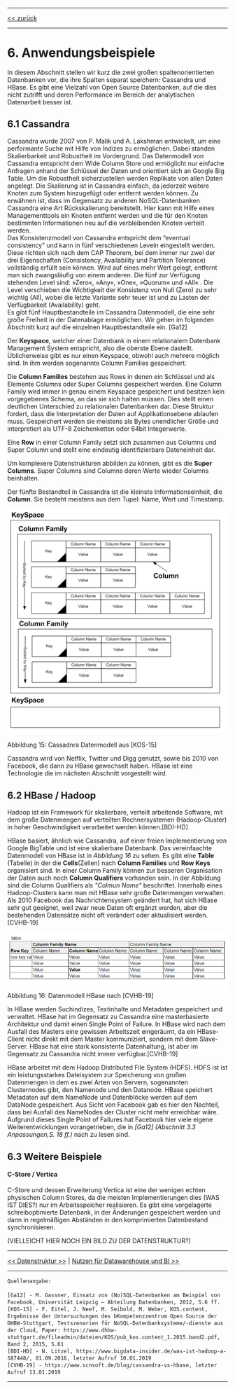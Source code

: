 ***

[<< zurück](02_toc.md)

***

# 6. Anwendungsbeispiele
In diesem Abschnitt stellen wir kurz die zwei großen spaltenorientierten Datenbanken vor, die ihre Spalten separat speichern: Cassandra und HBase. Es gibt eine Vielzahl von Open Source Datenbanken, auf die dies nicht zutrifft und deren Performance im Bereich der analytischen Datenarbeit besser ist.   


## 6.1 Cassandra

Cassandra wurde 2007 von P. Malik und A. Lakshman entwickelt, um eine performante Suche mit Hilfe von Indizes zu ermöglichen. Dabei standen Skalierbarkeit und Robustheit im Vordergrund. Das Datenmodell von Cassandra entspricht dem Wide Column Store und ermöglicht nur einfache Anfragen anhand der Schlüssel der Daten und orientiert sich an Google Big Table. Um die Robustheit sicherzustellen werden Replikate von allen Daten angelegt. Die Skalierung ist in Cassandra einfach, da jederzeit weitere Knoten zum System hinzugefügt oder entfernt werden können. Zu erwähnen ist, dass im Gegensatz zu anderen NoSQL-Datenbanken Cassandra eine Art Rückskalierung bereitstellt. Hier kann mit Hilfe eines Managementtools ein Knoten entfernt werden und die für den Knoten bestimmten Informationen neu auf die verbleibenden Knoten verteilt werden.     
Das Konsistenzmodell von Cassandra entspricht dem “eventual consistency” und kann in fünf verschiedenen Leveln eingestellt werden. Diese richten sich nach dem CAP Theorem, bei dem immer nur zwei der drei Eigenschaften (Consistency, Availability und Partition Tolerance) vollständig erfüllt sein können. Wird auf eines mehr Wert gelegt, entfernt man sich zwangsläufig von einem anderen. Die fünf zur Verfügung stehenden Level sind: »Zero«, »Any«, »One«, »Quorum« und »All« . Die Level verschieben die Wichtigkeit der Konsistenz von Null (Zero) zu sehr wichtig (All), wobei die letzte Variante sehr teuer ist und zu Lasten der Verfügbarkeit (Availability) geht.  
Es gibt fünf Hauptbestandteile im Cassandra Datenmodell, die eine sehr große Freiheit in der Datenablage ermöglichen. Wir gehen im folgenden Abschnitt kurz auf die einzelnen Hauptbestandteile ein. [Ga12]

Der **Keyspace**, welcher einer Datenbank in einem relationalem Datenbank Management System entspricht, also die oberste Ebene dastellt. Üblicherweise gibt es nur einen Keyspace, obwohl auch mehrere möglich sind. In ihm werden sogenannte Column Families gespeichert.

Die **Column Families** bestehen aus Rows in denen ein Schlüssel und als Elemente Columns oder Super Columns gespeichert werden. Eine Column Family wird immer in genau einem Keyspace gespeichert und besitzen kein vorgegebenes Schema, an das sie sich halten müssen. Dies stellt einen deutlichen Unterschied zu relationalen Datenbanken dar. Diese Struktur fordert, dass die Interpretation der Daten auf Applikationsebene ablaufen muss. Gespeichert werden sie meistens als Bytes unendlicher Größe und interpretiert als UTF-8 Zeichenketten oder 64bit Integerwerte.

Eine **Row** in einer Column Family setzt sich zusammen aus Columns und Super Column und stellt eine eindeutig identifizierbare Dateneinheit dar.

Um komplexere Datenstrukturen abbilden zu können, gibt es die **Super Columns**. Super Columns sind Columns deren Werte wieder Columns beinhalten.

Der fünfte Bestandteil in Cassandra ist die kleinste Informationseinheit, die **Column**. Sie besteht meistens aus dem Tupel: Name, Wert und Timestamp.


![Cassadnra DatenModell](files/CassandraDatenModell.PNG)

Abbildung 15: Cassadnra Datenmodell aus [KOS-15] </br>


Cassandra wird von Netflix, Twitter und Digg genutzt, sowie bis 2010 von Facebook, die dann zu HBase gewechselt haben. HBase ist eine Technologie die im nächsten Abschnitt vorgestellt wird.

## 6.2 HBase / Hadoop

Hadoop ist ein Framework für skalierbare, verteilt arbeitende Software, mit dem große Datenmengen auf verteilten Rechnersystemen (Hadoop-Cluster) in hoher Geschwindigkeit verarbeitet werden können.[BDI-HD] 

HBase basiert, ähnlich wie Cassandra, auf einer freien Implementierung von Google BigTable und ist eine skalierbare Datenbank. Das vereinfaachte Datenmodell von HBase ist in _Abbildung 16_ zu sehen. Es gibt eine **Table** (Tabelle) in der die **Cells**(Zellen) nach **Column Families** und **Row Keys** organisiert sind. In einer Column Family können zur besseren Organisation der Daten auch noch **Column Qualifiers** vorhanden sein. In der Abbildung sind die Column Qualifiers als _"Colmun Name"_ beschriftet. Innerhalb eines Hadoop-Clusters kann man mit HBase sehr große Datenmengen verwalten. Als 2010 Facebook das Nachrichtensystem geändert hat, hat sich HBase sehr gut geeignet, weil zwar neue Daten oft ergänzt werden, aber die bestehenden Datensätze nicht oft verändert oder aktualisiert werden.[CVHB-19]

![HBase DatenModell](files/HBase.PNG)
Abbildung 16: Datenmodell HBase nach [CVHB-19]

In HBase werden Suchindizes, Textinhalte und Metadaten gespeichert und verwaltet. HBase hat im Gegensatz zu Cassandra eine masterbasierte Architektur und damit einen Single Point of Failure. In HBase wird nach dem Ausfall des Masters eine gewissen Arbeitszeit eingeräumt, da ein HBase-Client nicht direkt mit dem Master kommuniziert, sondern mit dem Slave-Server. HBase hat eine stark konsistente Datenhaltung, ist aber im Gegensatz zu Cassandra nicht immer verfügbar.[CVHB-19]
 
HBase arbeitet mit dem Hadoop Distributed File System (HDFS). HDFS ist ist ein leistungsstarkes Dateisystem zur Speicherung von großen Datenmengen in dem es zwei Arten von Servern, sogenannten Clusternodes gibt, 
den Namenode und den Datanode. HBase speichert Metadaten auf dem NameNode und Datenblöcke werden auf dem DataNode gespeichert. Aus Sicht von Facebook gab es hier den Nachteil, dass bei Ausfall des NameNodes der Cluster nicht mehr erreichbar wäre. Aufgrund dieses Single Point of Failures hat Facebook hier viele eigene Weiterentwicklungen vorangetrieben, die in _[Ga12] (Abschnitt 3.3 Anpassungen,S. 18 ff.)_ nach zu lesen sind.




## 6.3 Weitere Beispiele

#### C-Store / Vertica

C-Store und dessen Erweiterung Vertica ist eine der wenigen echten physischen Column Stores, da die meisten Implementierungen dies (WAS IST DIES?) nur im Arbeitsspeicher realisieren.
Es gibt eine vorgelagerte schreiboptimierte Datenbank, in der Änderungen gespeichert werden und dann in regelmäßigen Abständen in den komprimierten Datenbestand synchronisieren.

(VIELLEICHT HIER NOCH EIN BILD ZU DER DATENSTRUKTUR?)


***

[<< Datenstruktur >>](07-3_normalized_data_structure.md) | [Nutzen für Datawarehouse und BI >>](09_data_warehouse.md)

***

```
Quellenangabe:

[Ga12] - M. Gassner, Einsatz von (No)SQL-Datenbanken am Beispiel von Facebook, Universität Leipzig – Abteilung Datenbanken, 2012, S.6 ff.  
[KOS-15] - F. Eitel, J. Neef, M. Seibold, M. Weber, KOS.content, Ergebnisse der Untersuchungen des bKompetenzzentrum Open Source der DHBW-Stuttgart, Testszenarien für NoSQL-Datenbanksysteme/-dienste aus der Cloud, Paper: https://www.dhbw-stuttgart.de/fileadmin/dateien/KOS/pub_kos.content_1.2015.band2.pdf, Band 2, 2015, S.61
[BDI-HD] - N. Litzel, https://www.bigdata-insider.de/was-ist-hadoop-a-587448/, 01.09.2016, letzter Aufruf 10.01.2019
[CVHB-19] - https://www.scnsoft.de/blog/cassandra-vs-hbase, letzter Aufruf 13.01.2019

```

***